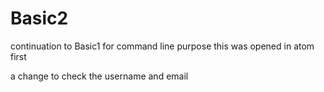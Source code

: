 # Basic2
continuation to Basic1 for command line purpose
this was opened in atom first

a change to check the username and email

